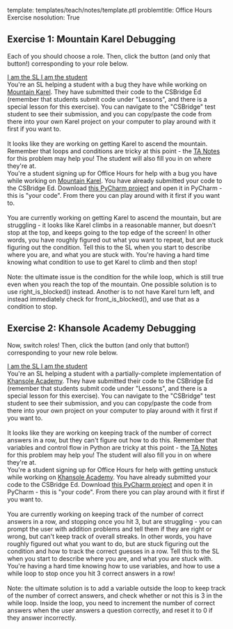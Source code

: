 template: templates/teach/notes/template.ptl
problemtitle: Office Hours Exercise
nosolution: True

## Exercise 1: Mountain Karel Debugging
Each of you should choose a role.  Then, click the button (and only that button!) corresponding to your role below.

<a class="btn btn-primary" role="button" data-toggle="collapse" href="#ta" aria-expanded="false" aria-controls="ta">
  I am the SL 
</a>

<a class="btn btn-primary" role="button" data-toggle="collapse" href="#student" aria-expanded="false" aria-controls="student">
  I am the student
</a>

<div class="collapse" id="ta">
  <div class="well">
    You're an SL helping a student with a bug they have while working on <a href="{{pathToRoot}}en/projects/mountain.html">Mountain Karel</a>.  They have submitted their code to the CSBridge Ed (remember that students submit code under "Lessons", and there is a special lesson for this exercise).  You can navigate to the "CSBridge" test student to see their submission, and you can copy/paste the code from there into your own Karel project on your computer to play around with it first if you want to.
    <br />
    <br />
    It looks like they are working on getting Karel to ascend the mountain.  Remember that loops and conditions are tricky at this point - the <a href="{{pathToRoot}}tas/notes/mountain.html">TA Notes</a> for this problem may help you!  The student will also fill you in on where they're at.
  </div>
</div>

<div class="collapse" id="student">
  <div class="well">
    You're a student signing up for Office Hours for help with a bug you have while working on <a href="{{pathToRoot}}en/projects/mountain.html">Mountain Karel</a>.  You have already submitted your code to the CSBridge Ed.  Download <a href="{{pathToRoot}}starter/MountainKarelExercise.zip">this PyCharm project</a> and open it in PyCharm - this is "your code". From there you can play around with it first if you want to.
    <br />
    <br />
    You are currently working on getting Karel to ascend the mountain, but are struggling - it looks like Karel climbs in a reasonable manner, but doesn't stop at the top, and keeps going to the top edge of the screen!  In other words, you have roughly figured out what you want to repeat, but are stuck figuring out the condition.  Tell this to the SL when you start to describe where you are, and what you are stuck with.  You're having a hard time knowing what condition to use to get Karel to climb and then stop!
    <br />
    <br />
    Note: the ultimate issue is the condition for the while loop, which is still true even when you reach the top of the mountain.  One possible solution is to use right_is_blocked() instead.  Another is to not have Karel turn left, and instead immediately check for front_is_blocked(), and use that as a condition to stop.
  </div>
</div>

## Exercise 2: Khansole Academy Debugging
Now, switch roles!  Then, click the button (and only that button!) corresponding to your new role below.

<a class="btn btn-primary" role="button" data-toggle="collapse" href="#ta2" aria-expanded="false" aria-controls="ta">
  I am the SL 
</a>

<a class="btn btn-primary" role="button" data-toggle="collapse" href="#student2" aria-expanded="false" aria-controls="student">
  I am the student
</a>

<div class="collapse" id="ta2">
  <div class="well">
    You're an SL helping a student with a partially-complete implementation of <a href="{{pathToRoot}}en/projects/khansole.html">Khansole Academy</a>.  They have submitted their code to the CSBridge Ed (remember that students submit code under "Lessons", and there is a special lesson for this exercise).  You can navigate to the "CSBridge" test student to see their submission, and you can copy/paste the code from there into your own project on your computer to play around with it first if you want to.
    <br />
    <br />
    It looks like they are working on keeping track of the number of correct answers in a row, but they can't figure out how to do this.  Remember that variables and control flow in Python are tricky at this point - the <a href="{{pathToRoot}}tas/notes/khansole.html">TA Notes</a> for this problem may help you!  The student will also fill you in on where they're at.
  </div>
</div>

<div class="collapse" id="student2">
  <div class="well">
    You're a student signing up for Office Hours for help with getting unstuck while working on <a href="{{pathToRoot}}en/projects/khansole.html">Khansole Academy</a>.  You have already submitted your code to the CSBridge Ed.  Download <a href="{{pathToRoot}}starter/KhansoleExercise.zip">this PyCharm project</a> and open it in PyCharm - this is "your code". From there you can play around with it first if you want to.
    <br />
    <br />
    You are currently working on keeping track of the number of correct answers in a row, and stopping once you hit 3, but are struggling - you can prompt the user with addition problems and tell them if they are right or wrong, but can't keep track of overall streaks.  In other words, you have roughly figured out what you want to do, but are stuck figuring out the condition and how to track the correct guesses in a row.  Tell this to the SL when you start to describe where you are, and what you are stuck with.  You're having a hard time knowing how to use variables, and how to use a while loop to stop once you hit 3 correct answers in a row!
    <br />
    <br />
    Note: the ultimate solution is to add a variable outside the loop to keep track of the number of correct answers, and check whether or not this is 3 in the while loop.  Inside the loop, you need to increment the number of correct answers when the user answers a question correctly, and reset it to 0 if they answer incorrectly.
  </div>
</div>